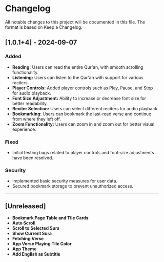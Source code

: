 # Changelog

All notable changes to this project will be documented in this file. The format is based on Keep a Changelog.

## [1.0.1+4] - 2024-09-07

### Added

- **Reading:** Users can read the entire Qur'an, with smooth scrolling functionality.
- **Listening:** Users can listen to the Qur'an with support for various reciters.
- **Player Controls:** Added player controls such as Play, Pause, and Stop for audio playback.
- **Font Size Adjustment:** Ability to increase or decrease font size for better readability.
- **Reciter Selection:** Users can select different reciters for audio playback.
- **Bookmarking:** Users can bookmark the last-read verse and continue from where they left off.
- **Zoom Functionality:** Users can zoom in and zoom out for better visual experience.

### Fixed

- Initial testing bugs related to player controls and font-size adjustments have been resolved.

### Security

- Implemented basic security measures for user data.
- Secured bookmark storage to prevent unauthorized access.

---

## [Unreleased]

- **Bookmark Page Table and Tile Cards**
- **Auto Scroll**
- **Scroll to Selected Sura**
- **Show Current Sura**
- **Fetching Verse**
- **App Verse Playing Tile Color**
- **App Theme**
- **Add English as Subtitle**
